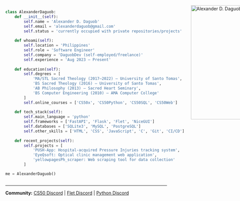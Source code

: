 
<div style="display: flex; align-items: flex-start; justify-content: space-between;">

<div style="flex: 1; margin-right: 20px;">

```python
class AlexanderDaguob:
    def __init__(self):
        self.name = 'Alexander D. Daguob'
        self.email = 'alexanderdaguob@gmail.com'
        self.status = 'currently occupied with private repositories/projects'
    
    def whoami(self):
        self.location = 'Philippines'
        self.role = 'Software Engineer'
        self.company = 'DaguobDev (self-employed/freelance)'
        self.experience = 'Aug 2023 – Present'
    
    def education(self):
        self.degrees = [
            'MA/STL Sacred Theology (2017–2022) – University of Santo Tomas',
            'BS Sacred Theology (2016) – University of Santo Tomas', 
            'AB Philosophy (2013) – Sacred Heart Seminary',
            'BS Computer Engineering (2010) – AMA Computer College'
        ]
        self.online_courses = ['CS50x', 'CS50Python', 'CS50SQL', 'CS50Web']
    
    def tech_stack(self):
        self.main_language = 'python'
        self.frameworks = ['FastAPI', 'Flask', 'Flet', 'NiceGUI']
        self.databases = ['SQLite3', 'MySQL', 'PostgreSQL']
        self.other_skills = ['HTML', 'CSS', 'JavaScript', 'C', 'Git', 'CI/CD']
    
    def recent_projects(self):
        self.projects = [
            'PUSH-App: Hospital-acquired Pressure Injuries tracking system',
            'EyeQsoft: Optical clinic management web application',
            'yellowpagesPh_scraper: Web scraping tool for data collection'
        ]

me = AlexanderDaguob()
```

</div>

<div style="flex-shrink: 0;">
<a href="https://app.daily.dev/alexanderddaguob">
    <img src="https://api.daily.dev/devcards/v2/DbeKd2z6Eb2A9vZlroZaB.png?type=default&r=kfx" width="356" alt="Alexander D. Daguob's Dev Card"/>
</a>
</a>
</div>

</div>

--- 
**Community:** [CS50 Discord](https://discord.gg/cs50) | [Flet Discord](https://discord.com/invite/dzWXP8SHG8) | [Python Discord](https://discord.gg/python)

<!---
addaguob/addaguob is a ✨ special ✨ repository because its `README.md` (this file) appears on your GitHub profile.
You can click the Preview link to take a look at your changes.
--->
